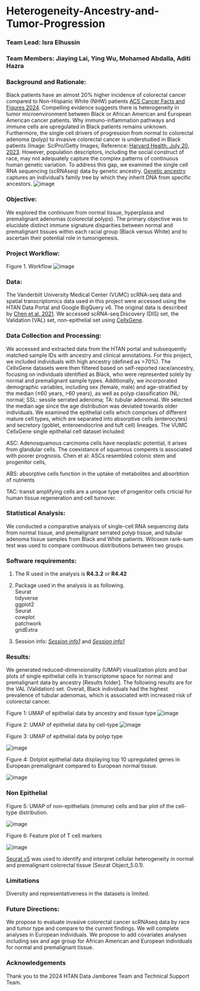 # Heterogeneity-Ancestry-and-Tumor-Progression
### Team Lead: Isra Elhussin

### Team Members: Jiaying Lai, Ying Wu, Mohamed Abdalla, Aditi Hazra

### Background and Rationale:
Black patients have an almost 20% higher incidence of colorectal cancer compared to Non-Hispanic White (NHW) patients [ACS Cancer Facts and Figures 2024](https://www.cancer.org/research/cancer-facts-statistics/all-cancer-facts-figures/2024-cancer-facts-figures.html). Compelling evidence suggests there is heterogeneity in tumor microenvironment between Black or African American and European American cancer patients. Why immuno-inflammation pathways and immune cells are upregulated in Black patients remains unknown. Furthermore, the single cell drivers of progression from normal to colorectal adenoma (polyp) to invasive colorectal cancer is understudied in Black patients (Image: SciPro/Getty Images; Reference: [Harvard Health. July 20, 2023](https://www.health.harvard.edu/diseases-and-conditions/they-found-colon-polyps-now-what). However, population descriptors, including the social construct of race, may not adequately capture the complex patterns of continuous human genetic variation. To address this gap, we examined the single cell RNA sequencing (scRNAseq) data by genetic ancestry. [Genetic ancestry](https://nap.nationalacademies.org/read/26902/chapter/1#ii) captures an individual’s family tree by which they inherit DNA from specific ancestors. 
![image](https://github.com/user-attachments/assets/d7e7f0b4-d6bc-4a73-bf41-dfa5d9052b9d)

### Objective: 
We explored the continuum from normal tissue, hyperplasia and premalignant adenomas (colorectal polyps). The primary objective was to elucidate distinct immune signature disparities between normal and premalignant tissues within each racial group (Black versus White) and to ascertain their potential role in tumorigenesis.

### Project Workflow:

Figure 1.  Workflow
![image](https://github.com/user-attachments/assets/23678e30-6083-4564-856e-37fc3daca475)


### Data:
The Vanderbilt University Medical Center (VUMC) scRNA-seq data and spatial transcriptomics data used in this project were accessed using the HTAN Data Portal and Google BigQuery v6. The original data is described by [Chen et al. 2021](https://www.cell.com/cell/fulltext/S0092-8674(21)01381-7?_returnURL=https%3A%2F%2Flinkinghub.elsevier.com%2Fretrieve%2Fpii%2FS0092867421013817%3Fshowall%3Dtrue).  We accessed scRNA-seq Discovery (DIS) set, the Validation (VAL) set, non-epithelial set using [CellxGene](https://cellxgene.cziscience.com/collections/a48f5033-3438-4550-8574-cdff3263fdfd). 


### Data Collection and Processing:
We accessed and extracted data from the HTAN portal and subsequently matched sample IDs with ancestry and clinical annotations. For this project, we included individuals with high ancestry (defined as >70%).  The CellxGene datasets were then filtered based on self-reported race/ancestry, focusing on individuals identified as Black, who were represented solely by normal and premalignant sample types. Additionally, we incorporated demographic variables, including sex (female, male) and age-stratified by the median (≤60 years, >60 years), as well as polyp classification (NL: normal; SSL: sessile serrated adenoma; TA: tubular adenoma). We selected the median age since the age distribution was deviated towards older individuals. We examined the epithelial cells which comprises of different mature cell types, which are separated into absorptive cells (enterocytes) and secretory (goblet, enteroendocrine and tuft cell) lineages. 
The VUMC CellxGene single epithelial cell dataset included:

ASC: Adenosquamous carcinoma cells have neoplastic potential, it arises from glandular cells. The coexistance of squamous compents is associated with poorer prognosis. Chen et al: ASCs resembled colonic stem and progenitor cells,

ABS: absorptive cells function in the uptake of metabolites and absorbtion of nutrients

TAC: transit amplifying cells are a unique type of progenitor cells crticial for human tissue regeneration and cell turnover.



### Statistical Analysis:
We conducted a comparative analysis of single-cell RNA sequencing data from normal tissue, and premalignant serrated polyp tissue, and tubular adenoma tissue samples from Black and White patients. Wilcoxon rank-sum test was used to compare continuous distributions between two groups.

### Software requirements:  
1. The R used in the analysis is **R4.3.2** or **R4.42**    
2. Package used in the analysis is as following.  
  Seurat  
  tidyverse  
  ggplot2  
  Seurat  
  cowplot  
  patchwork  
  gridExtra

3. Session info: [*Session info1*](https://github.com/NCI-HTAN-Jamborees/Heterogeneity-Ancestry-and-Tumor-Progression/blob/main/scripts/session_info_val_dis_set.txt) and [*Session info1*](https://github.com/NCI-HTAN-Jamborees/Heterogeneity-Ancestry-and-Tumor-Progression/blob/main/scripts/session_info_val_dis_set.txt) 

### Results:
We generated reduced-dimensionality (UMAP) visualization plots and bar plots of single epithelial cells in transcriptome space for normal and premalignant data by ancestry [Results folder]. The following results are for the VAL (Validation) set. Overall, Black individuals had the highest prevalence of tubular adenomas, which is associated with increased risk of colorectal cancer. 

Figure 1: UMAP of epithelial data by ancestry and tissue type
![image](https://github.com/user-attachments/assets/9022897f-04b0-425e-a989-f34d54e4da71)

Figure 2: UMAP of epithelial data by cell-type
![image](https://github.com/user-attachments/assets/1669e944-df0b-4ae0-8c6d-254ad72f5d9c)

Figure 3: UMAP of epithelial data by polyp type

![image](https://github.com/user-attachments/assets/44310fee-18bb-4a82-b87c-d8837443ec54)

Figure 4: Dotplot epithelial data displaying top 10 upregulated genes in European premalignant compared to European normal tissue.

![image](https://github.com/user-attachments/assets/823dc930-871c-4b25-83f6-7e4eebb74e94)

### Non Epithelial 

Figure 5: UMAP of non-epithelials (immune) cells and bar plot of the cell-type distribution.

![image](https://github.com/user-attachments/assets/1fb39bbf-3861-4c25-87ca-cc1a57dfe710)


Figure 6: Feature plot of T cell markers

![image](https://github.com/user-attachments/assets/0eb89ae2-0914-4229-b5a9-38a1d2620a19)




[Seurat v5](https://satijalab.org/seurat/) was used to identify and interpret cellular heterogeneity in normal and premalignant colorectal tissue (Seurat Object_5.0.1).


### Limitations
Diversity and representativeness in the datasets is limited. 


### Future Directions:
We propose to evaluate invasive colorectal cancer scRNAseq data by race and tumor type and compare to the current findings.  We will complete analyses in European individuals. We propose to add covariates analyses including sex and age group for African American and European individuals for normal and premalignant tissue. 


### Acknowledgements
Thank you to the 2024 HTAN Data Jamboree Team and Technical Support Team.

